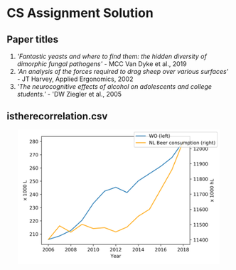 # CS Assignment Solution

## Paper titles
1. *'Fantastic yeasts and where to find them: the hidden diversity of dimorphic fungal pathogens'* - MCC Van Dyke et al., 2019
2. *'An analysis of the forces required to drag sheep over various surfaces'* - JT Harvey, Applied Ergonomics, 2002 
3. *'The neurocognitive effects of alcohol on adolescents and college students.'* - 'DW Ziegler et al., 2005

## istherecorrelation.csv  
<p align="center">
  <img src="https://github.com/AnneHS/CS_Assignment/blob/master/CS_Assignment.png" height="5%" width="90%"/> 
</p>
